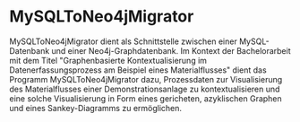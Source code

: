 # MySQLToNeo4jMigrator
MySQLToNeo4jMigrator dient als Schnittstelle zwischen einer MySQL-Datenbank und einer Neo4j-Graphdatenbank. 
Im Kontext der Bachelorarbeit mit dem Titel "Graphenbasierte Kontextualisierung im Datenerfassungsprozess am Beispiel eines Materialflusses" dient das Programm MySQLToNeo4jMigrator dazu, Prozessdaten zur Visualisierung des Materialflusses einer Demonstrationsanlage zu kontextualisieren und eine solche Visualisierung in Form eines gericheten, azyklischen Graphen und eines Sankey-Diagramms zu ermöglichen.
